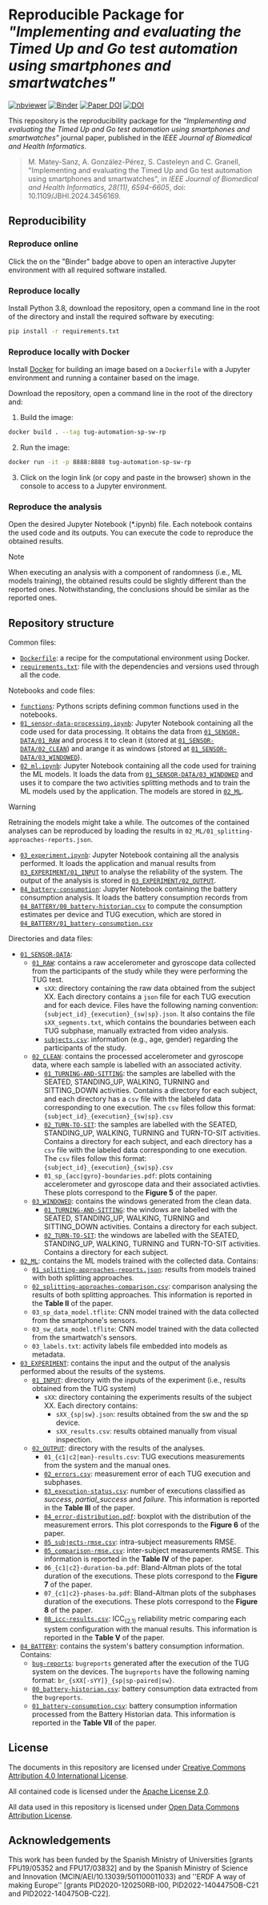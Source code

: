# Reproducible Package for _"Implementing and evaluating the Timed Up and Go test automation using smartphones and smartwatches"_

[![nbviewer](https://raw.githubusercontent.com/jupyter/design/master/logos/Badges/nbviewer_badge.svg)](https://nbviewer.org/github/GeoTecINIT/tug-automation-sp-sw-rp/)
[![Binder](https://mybinder.org/badge_logo.svg)](https://mybinder.org/v2/gh/GeoTecINIT/tug-automation-sp-sw-rp/HEAD)
[![Paper DOI](https://img.shields.io/badge/Paper%20DOI-10.1109%2FJBHI.2024.3456169-yellow.svg)](https://doi.org/10.1109/JBHI.2024.3456169)
[![DOI](https://zenodo.org/badge/DOI/10.5281/zenodo.7991797.svg)](https://doi.org/10.5281/zenodo.7991797)


This repository is the reproducibility package for the _“Implementing and evaluating the Timed Up and Go test automation using smartphones and smartwatches"_ journal paper, published in the _IEEE Journal of Biomedical and Health Informatics_. 

> M. Matey-Sanz, A. González-Pérez, S. Casteleyn and C. Granell, "Implementing and evaluating the Timed Up and Go test automation using smartphones and smartwatches", 
> in _IEEE Journal of Biomedical and Health Informatics, 28(11), 6594-6605_, doi: 10.1109/JBHI.2024.3456169.

## Reproducibility

### Reproduce online
Click the on the "Binder" badge above to open an interactive Jupyter environment with all required software installed.


### Reproduce locally
Install Python 3.8, download the repository, open a command line in the root of the directory and install the required software by executing:

```bash
pip install -r requirements.txt
```

### Reproduce locally with Docker
Install [Docker](https://www.docker.com) for building an image based on a `Dockerfile` with a Jupyter environment and running a container based on the image.

Download the repository, open a command line in the root of the directory and:

1. Build the image:

```bash
docker build . --tag tug-automation-sp-sw-rp
```

2. Run the image:

```bash
docker run -it -p 8888:8888 tug-automation-sp-sw-rp
```

3. Click on the login link (or copy and paste in the browser) shown in the console to access to a Jupyter environment.

### Reproduce the analysis
Open the desired Jupyter Notebook (*.ipynb) file. Each notebook contains the used code and its outputs. You can execute
the code to reproduce the obtained results.

> [!NOTE] 
> When executing an analysis with a component of randomness (i.e., ML models training), the obtained results could be slightly different
than the reported ones. Notwithstanding, the conclusions should be similar as the reported ones.


## Repository structure

Common files:
- [`Dockerfile`](./Dockerfile): a recipe for the computational environment using Docker.
- [`requirements.txt`](./requirements.txt): file with the dependencies and versions used through all the code.

Notebooks and code files:

- [`functions`](functions/): Pythons scripts defining common functions used in the notebooks.
- [`01_sensor-data-processing.ipynb`](./01_sensor-data-processing.ipynb): Jupyter Notebook containing all the code used for data processing. It obtains the data from [`01_SENSOR-DATA/01_RAW`](./01_SENSOR-DATA/01_RAW) and process it to clean it (stored at [`01_SENSOR-DATA/02_CLEAN`](./01_SENSOR-DATA/02_CLEAN)) and arange it as windows (stored at [`01_SENSOR-DATA/03_WINDOWED`](./01_SENSOR-DATA/03_WINDOWED)).
- [`02_ml.ipynb`](./02_ml.ipynb): Jupyter Notebook containing all the code used for training the ML models. It loads the data from [`01_SENSOR-DATA/03_WINDOWED`](./01_SENSOR-DATA/03_WINDOWED) and uses it to compare the two activities splitting methods and to train the ML models used by the application. The models are stored in [`02_ML`](./02_ML).

> [!WARNING]
> Retraining the models might take a while. The outcomes of the contained analyses can be reproduced by loading the results in `02_ML/01_splitting-approaches-reports.json`.

- [`03_experiment.ipynb`](./03_experiment.ipynb): Jupyter Notebook containing all the analysis performed. It loads the application and manual results from [`03_EXPERIMENT/01_INPUT`](./03_EXPERIMENT/01_INPUT) to analyse the reliability of the system. The output of the analysis is stored in [`03_EXPERIMENT/02_OUTPUT`](./03_EXPERIMENT/02_OUTPUT).
- [`04_battery-consumption`](./battery-consumption.ipynb): Jupyter Notebook containing the battery consumption analysis. It loads the battery consumption records from [`04_BATTERY/00_battery-historian.csv`](./04_BATTERY/00_battery-historian.csv) to compute the consumption estimates per device and TUG execution, which are stored in [`04_BATTERY/01_battery-consumption.csv`](./04_BATTERY/01_battery-consumption.csv) 

Directories and data files:

- [`01_SENSOR-DATA`](./01_SENSOR-DATA):
  - [`01_RAW`](./01_SENSOR-DATA/01_RAW): contains a raw accelerometer and gyroscope data collected from the participants of the study while they were performing the TUG test.
    - `sXX`: directory containing the raw data obtained from the subject XX. Each directory contains a `json` file for each
    TUG execution and for each device. Files have the following naming convention: `{subject_id}_{execution}_{sw|sp}.json`. It also contains the file `sXX_segments.txt`, which contains the boundaries between each TUG subphase, manually extracted from video analysis.
    - [`subjects.csv`](./01_SENSOR-DATA/01_RAW/subjects.csv): information (e.g., age, gender) regarding the participants of the study.
  - [`02_CLEAN`](./01_SENSOR-DATA/02_CLEAN): contains the processed accelerometer and gyroscope data, where each sample is labelled with an associated activity.
    - [`01_TURNING-AND-SITTING`](./01_SENSOR-DATA/02_CLEAN/01_TURNING-AND-SITTING): the samples are labelled with the SEATED, STANDING_UP, WALKING, TURNING and SITTING_DOWN activities. Contains a directory for each subject, and each directory has a `csv` file with the labeled data corresponding to one execution. The `csv` files follow this format: `{subject_id}_{execution}_{sw|sp}.csv`
    - [`02_TURN-TO-SIT`](./01_SENSOR-DATA/02_CLEAN/02_TURN-TO-SIT): the samples are labelled with the SEATED, STANDING_UP, WALKING, TURNING and TURN-TO-SIT activities. Contains a directory for each subject, and each directory has a `csv` file with the labeled data 
    corresponding to one execution. The `csv` files follow this format: `{subject_id}_{execution}_{sw|sp}.csv`
    - `01_sp_{acc|gyro}-boundaries.pdf`: plots containing accelerometer and gyroscope data and their associated activties. These plots correspond to the **Figure 5** of the paper.
  - [`03_WINDOWED`](./01_SENSOR-DATA/03_WINDOWED): contains the windows generated from the clean data.
    - [`01_TURNING-AND-SITTING`](./01_SENSOR-DATA/03_WINDOWED/01_TURNING-AND-SITTING): the windows are labelled with the SEATED, STANDING_UP, WALKING, TURNING and SITTING_DOWN activities. Contains a directory for each subject.
    - [`02_TURN-TO-SIT`](./01_SENSOR-DATA/03_WINDOWED/02_TURN-TO-SIT): the windows are labelled with the SEATED, STANDING_UP, WALKING, TURNING and TURN-TO-SIT activities. Contains a directory for each subject.
- [`02_ML`](./02_ML): contains the ML models trained with the collected data. Contains:
  - [`01_splitting-approaches-reports.json`](./02_ML/01_splitting-approaches-reports.json): results from models trained with both splitting approaches.
  - [`02_splitting-approaches-comparison.csv`](./02_ML/02_splitting-approaches-comparison.csv): comparison analysing the results of both splitting approaches. This information is reported in the **Table II** of the paper.
  - `03_sp_data_model.tflite`: CNN model trained with the data collected from the smartphone's sensors.
  - `03_sw_data_model.tflite`: CNN model trained with the data collected from the smartwatch's sensors.
  - `03_labels.txt`: activity labels file embedded into models as metadata.
- [`03_EXPERIMENT`](./03_EXPERIMENT): contains the input and the output of the analysis performed about the results of the systems.
  - [`01_INPUT`](./03_EXPERIMENT/01_INPUT): directory with the inputs of the experiment (i.e., results obtained from the TUG system)
    - `sXX`: directory containing the experiments results of the subject XX. Each directory contains:
      - `sXX_{sp|sw}.json`: results obtained from the sw and the sp device.
      - `sXX_results.csv`: results obtained manually from visual inspection.
  - [`02_OUTPUT`](./03_EXPERIMENT/02_OUTPUT): directory with the results of the analyses.
    - `01_{c1|c2|man}-results.csv`: TUG executions measurements from the system and the manual ones.
    - [`02_errors.csv`](./03_EXPERIMENT/02_OUTPUT/02_errors.csv): measurement error of each TUG execution and subphases.
    - [`03_execution-status.csv`](./03_EXPERIMENT/02_OUTPUT/03_execution-status.csv): number of executions classified as _success_, _partial_success_ and _failure_. This information is reported in the **Table III** of the paper.
    - [`04_error-distribution.pdf`](./03_EXPERIMENT/02_OUTPUT/04_error-distribution.pdf): boxplot with the distribution of the measurement errors. This plot corresponds to the **Figure 6** of the paper.
    - [`05_subjects-rmse.csv`](./03_EXPERIMENT/02_OUTPUT/05_subjects-rmse.csv): intra-subject measurements RMSE.
    - [`05_comparison-rmse.csv`](./03_EXPERIMENT/02_OUTPUT/05_comparison-rmse.csv): inter-subject measurements RMSE. This information is reported in the **Table IV** of the paper.
    - `06_{c1|c2}-duration-ba.pdf`: Bland-Altman plots of the total duration of the executions. These plots correspond to the **Figure 7** of the paper.
    - `07_{c1|c2}-phases-ba.pdf`: Bland-Altman plots of the subphases duration of the executions. These plots correspond to the **Figure 8** of the paper.
    - [`08_icc-results.csv`](./03_EXPERIMENT/02_OUTPUT/08_icc-results.csv): ICC<sub>(2,1)</sub> reliability metric comparing each system configuration with the manual results. This information is reported in the **Table V** of the paper.
- [`04_BATTERY`](./04_BATTERY): contains the system's battery consumption information. Contains:
  - [`bug-reports`](./04_BATTERY/bug_reports): `bugreports` generated after the execution of the TUG system on the devices. The `bugreports` have the following naming 
  format: `br_{sXX[-sYY]}_{sp|sp-paired|sw}`.
  - [`00_battery-historian.csv`](./04_BATTERY/00_battery-historian.csv): battery consumption data extracted from the `bugreports`.
  - [`01_battery-consumption.csv`](./04_BATTERY/01_battery-consumption.csv): battery consumption information processed from the Battery Historian data. This information is reported in the **Table VII** of the paper.
    

## License
The documents in this repository are licensed under [Creative Commons Attribution 4.0 International License](https://creativecommons.org/licenses/by/4.0/).

All contained code is licensed under the [Apache License 2.0](./LICENSE).

All data used in this repository is licensed under [Open Data Commons Attribution License](http://opendatacommons.org/licenses/by/1.0/).


## Acknowledgements

This work has been funded by the Spanish Ministry of Universities [grants FPU19/05352 and FPU17/03832] and by the Spanish Ministry of Science and Innovation (MCIN/AEI/10.13039/501100011033) and ''ERDF A way of making Europe'' [grants PID2020-120250RB-I00, PID2022-1404475OB-C21 and PID2022-140475OB-C22]. 
